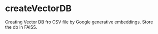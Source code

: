# createVectorDB
Creating Vector DB fro CSV file by Google generative embeddings. Store the db in FAISS.
